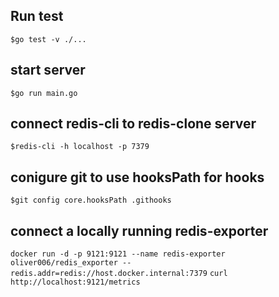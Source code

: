 ## Run test
`$go test -v ./...`

## start server
`$go run main.go`

## connect redis-cli to redis-clone server
`$redis-cli -h localhost -p 7379`

## conigure git to use hooksPath for hooks
`$git config core.hooksPath .githooks`

## connect a locally running redis-exporter
`docker run -d -p 9121:9121 --name redis-exporter oliver006/redis_exporter --redis.addr=redis://host.docker.internal:7379`
`curl http://localhost:9121/metrics`

<!-- 
implement expiry to expire 40% of keys when limit is hit
implement INFO command
write a script to PUT new key, value in redis db
use a grafana dashboard to monitor the key expiry

NEXT ACTION
- run the python script to insert 100 keys in store
- test INFO and FLUSHDB command from terminal
- connect redis exporter to dicedb
- view grafana dashboard

- refactor the code to separate circular dependency between eval and store
 -->